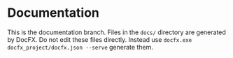 # Documentation

This is the documentation branch. Files in the `docs/` directory are generated by DocFX. Do not edit these files directly. Instead use `docfx.exe docfx_project/docfx.json --serve` generate them.
